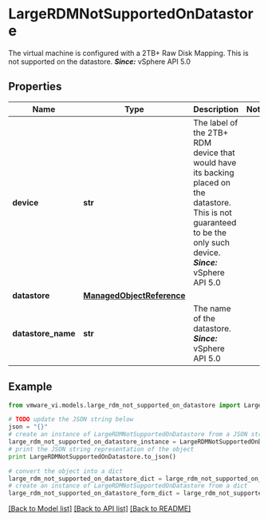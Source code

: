 # LargeRDMNotSupportedOnDatastore

The virtual machine is configured with a 2TB+ Raw Disk Mapping.  This is not supported on the datastore.  ***Since:*** vSphere API 5.0 

## Properties
Name | Type | Description | Notes
------------ | ------------- | ------------- | -------------
**device** | **str** | The label of the 2TB+ RDM device that would have its backing placed on the datastore.  This is not guaranteed to be the only such device.  ***Since:*** vSphere API 5.0  | 
**datastore** | [**ManagedObjectReference**](ManagedObjectReference.md) |  | 
**datastore_name** | **str** | The name of the datastore.  ***Since:*** vSphere API 5.0  | 

## Example

```python
from vmware_vi.models.large_rdm_not_supported_on_datastore import LargeRDMNotSupportedOnDatastore

# TODO update the JSON string below
json = "{}"
# create an instance of LargeRDMNotSupportedOnDatastore from a JSON string
large_rdm_not_supported_on_datastore_instance = LargeRDMNotSupportedOnDatastore.from_json(json)
# print the JSON string representation of the object
print LargeRDMNotSupportedOnDatastore.to_json()

# convert the object into a dict
large_rdm_not_supported_on_datastore_dict = large_rdm_not_supported_on_datastore_instance.to_dict()
# create an instance of LargeRDMNotSupportedOnDatastore from a dict
large_rdm_not_supported_on_datastore_form_dict = large_rdm_not_supported_on_datastore.from_dict(large_rdm_not_supported_on_datastore_dict)
```
[[Back to Model list]](../README.md#documentation-for-models) [[Back to API list]](../README.md#documentation-for-api-endpoints) [[Back to README]](../README.md)


